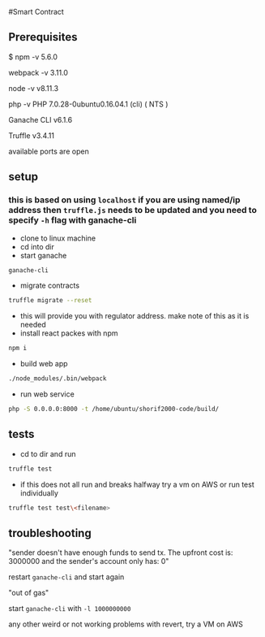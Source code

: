 #Smart Contract


## Prerequisites

$ npm -v
5.6.0

webpack -v
3.11.0


node -v
v8.11.3

php -v
PHP 7.0.28-0ubuntu0.16.04.1 (cli) ( NTS )

Ganache CLI v6.1.6

Truffle v3.4.11

available ports are open


## setup

### this is based on using `localhost` if you are using named/ip address then `truffle.js` needs to be updated and you need to specify `-h` flag with ganache-cli

* clone to linux machine
* cd into dir
* start ganache

```sh
ganache-cli
```

* migrate contracts

```sh
truffle migrate --reset
```

* this will provide you with regulator address. make note of this as it is needed
* install react packes with npm

```sh
npm i
```

* build web app

```sh
./node_modules/.bin/webpack
```

* run web service

```sh
php -S 0.0.0.0:8000 -t /home/ubuntu/shorif2000-code/build/
```

## tests

* cd to dir and run
```sh
truffle test
```

* if this does not all run and breaks halfway try a vm on AWS or run test individually

```sh
truffle test test\<filename>
```


## troubleshooting

"sender doesn't have enough funds to send tx. The upfront cost is: 3000000 and the sender's account only has: 0"

restart `ganache-cli` and start again

"out of gas"

start `ganache-cli` with `-l 1000000000`


any other weird or not working problems with revert, try a VM on AWS



